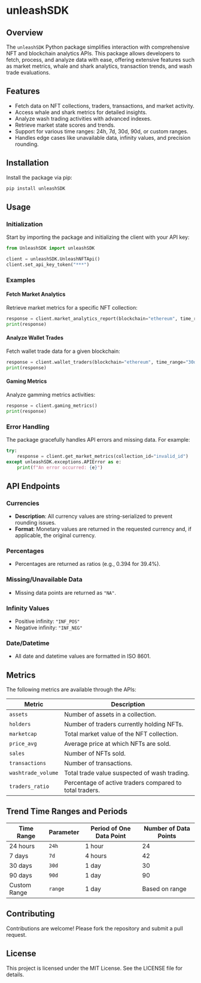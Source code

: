 # unleashSDK

## Overview

The `unleashSDK` Python package simplifies interaction with comprehensive NFT and blockchain analytics APIs. This package allows developers to fetch, process, and analyze data with ease, offering extensive features such as market metrics, whale and shark analytics, transaction trends, and wash trade evaluations.

## Features

- Fetch data on NFT collections, traders, transactions, and market activity.
- Access whale and shark metrics for detailed insights.
- Analyze wash trading activities with advanced indexes.
- Retrieve market state scores and trends.
- Support for various time ranges: 24h, 7d, 30d, 90d, or custom ranges.
- Handles edge cases like unavailable data, infinity values, and precision rounding.

## Installation

Install the package via pip:

```bash
pip install unleashSDK
```

## Usage

### Initialization

Start by importing the package and initializing the client with your API key:

```python
from UnleashSDK import unleashSDK

client = unleashSDK.UnleashNFTApi()
client.set_api_key_token("***")

```

### Examples

#### Fetch Market Analytics

Retrieve market metrics for a specific NFT collection:

```python
response = client.market_analytics_report(blockchain="ethereum", time_range="7d")
print(response)
```

#### Analyze Wallet Trades

Fetch wallet trade data for a given blockchain:

```python
response = client.wallet_traders(blockchain="ethereum", time_range="30d")
print(response)
```

#### Gaming Metrics

Analyze gamming metrics activities:

```python
response = client.gaming_metrics()
print(response)
```

### Error Handling

The package gracefully handles API errors and missing data. For example:

```python
try:
    response = client.get_market_metrics(collection_id="invalid_id")
except unleashSDK.exceptions.APIError as e:
    print(f"An error occurred: {e}")
```

## API Endpoints

### Currencies
- **Description**: All currency values are string-serialized to prevent rounding issues.
- **Format**: Monetary values are returned in the requested currency and, if applicable, the original currency.

### Percentages
- Percentages are returned as ratios (e.g., 0.394 for 39.4%).

### Missing/Unavailable Data
- Missing data points are returned as `"NA"`.

### Infinity Values
- Positive infinity: `"INF_POS"`
- Negative infinity: `"INF_NEG"`

### Date/Datetime
- All date and datetime values are formatted in ISO 8601.

## Metrics

The following metrics are available through the APIs:

| Metric                    | Description                                                                 |
|---------------------------|-----------------------------------------------------------------------------|
| `assets`                  | Number of assets in a collection.                                          |
| `holders`                 | Number of traders currently holding NFTs.                                 |
| `marketcap`               | Total market value of the NFT collection.                                 |
| `price_avg`               | Average price at which NFTs are sold.                                     |
| `sales`                   | Number of NFTs sold.                                                      |
| `transactions`            | Number of transactions.                                                   |
| `washtrade_volume`        | Total trade value suspected of wash trading.                              |
| `traders_ratio`           | Percentage of active traders compared to total traders.                   |

## Trend Time Ranges and Periods

| Time Range  | Parameter | Period of One Data Point | Number of Data Points |
|-------------|-----------|--------------------------|-----------------------|
| 24 hours    | `24h`     | 1 hour                   | 24                    |
| 7 days      | `7d`      | 4 hours                  | 42                    |
| 30 days     | `30d`     | 1 day                    | 30                    |
| 90 days     | `90d`     | 1 day                    | 90                    |
| Custom Range| `range`   | 1 day                    | Based on range        |

## Contributing

Contributions are welcome! Please fork the repository and submit a pull request.

## License

This project is licensed under the MIT License. See the LICENSE file for details.
